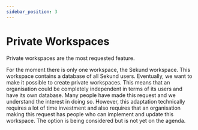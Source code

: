```yaml
---
sidebar_position: 3
---
```


# Private Workspaces

Private workspaces are the most requested feature.

For the moment there is only one workspace, the Sekund workspace. This workspace contains a database of all Sekund users. Eventually, we want to make it possible to create private workspaces. This means that an organisation could be completely independent in terms of its users and have its own database. Many people have made this request and we understand the interest in doing so. However, this adaptation technically requires a lot of time investment and also requires that an organisation making this request has people who can implement and update this workspace. The option is being considered but is not yet on the agenda.
